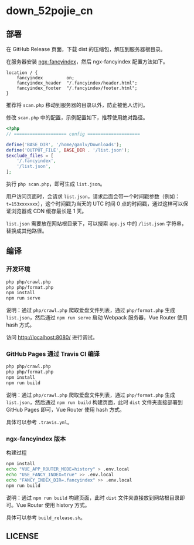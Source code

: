 # down_52pojie_cn

## 部署

在 GitHub Release 页面，下载 dist 的压缩包，解压到服务器根目录。

在服务器安装 [ngx-fancyindex](https://github.com/aperezdc/ngx-fancyindex)，然后 ngx-fancyindex 配置方法如下。

```nginx
location / {
    fancyindex         on;
    fancyindex_header  "/.fancyindex/header.html";
    fancyindex_footer  "/.fancyindex/footer.html";
}
```

推荐将 `scan.php` 移动到服务器的目录以外，防止被他人访问。

修改 `scan.php` 中的配置，示例配置如下，推荐使用绝对路径。

```php
<?php
// ==================== config ====================

define('BASE_DIR', '/home/ganlv/Downloads');
define('OUTPUT_FILE', BASE_DIR . '/list.json');
$exclude_files = [
    '/.fancyindex',
    '/list.json',
];
```

执行 `php scan.php`，即可生成 `list.json`。

用户访问页面时，会请求 `list.json`，请求后面会带一个时间戳参数（例如：`t=153xxxxxxx`），这个时间戳为当天的 UTC 时间 0 点的时间戳，通过这样可以保证浏览器或 CDN 缓存最长是 1 天。

`list.json` 需要放在网站根目录下，可以搜索 `app.js` 中的 `/list.json` 字符串，替换成其他路径。

## 编译

### 开发环境

```bash
php php/crawl.php
php php/format.php
npm install
npm run serve
```

说明：通过 `php/crawl.php` 爬取爱盘文件列表，通过 `php/format.php` 生成 `list.json`，然后通过 `npm run serve` 启动 Webpack 服务器，Vue Router 使用 hash 方式。

访问 <http://localhost:8080/> 进行调试。

### GitHub Pages 通过 Travis CI 编译

```bash
php php/crawl.php
php php/format.php
npm install
npm run build
```

说明：通过 `php/crawl.php` 爬取爱盘文件列表，通过 `php/format.php` 生成 `list.json`，然后通过 `npm run build` 构建页面，此时 `dist` 文件夹直接部署到 GitHub Pages 即可，Vue Router 使用 hash 方式。

具体可以参考 `.travis.yml`。

### ngx-fancyindex 版本

构建过程

```bash
npm install
echo "VUE_APP_ROUTER_MODE=history" > .env.local
echo "USE_FANCY_INDEX=true" >> .env.local
echo "FANCY_INDEX_DIR=.fancyindex" >> .env.local
npm run build
```

说明：通过 `npm run build` 构建页面，此时 `dist` 文件夹直接放到网站根目录即可。Vue Router 使用 history 方式。

具体可以参考 `build_release.sh`。

## LICENSE


